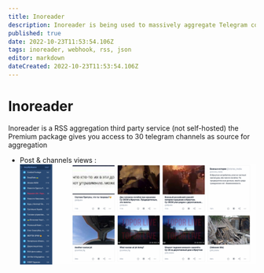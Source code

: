 ```yaml
---
title: Inoreader
description: Inoreader is being used to massively aggregate Telegram content without API limitations
published: true
date: 2022-10-23T11:53:54.106Z
tags: inoreader, webhook, rss, json
editor: markdown
dateCreated: 2022-10-23T11:53:54.106Z
---
```


# Inoreader

Inoreader is a RSS aggregation third party service (not self-hosted)
the Premium package gives you access to 30 telegram channels as source for aggregation

- Post & channels views : 
![image.png](/image.png)